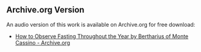 ## Archive.org Version

An audio version of this work is available on Archive.org for free download:

* [How to Observe Fasting Throughout the Year by Bertharius of Monte Cassino - Archive.org](https://archive.org/details/how-to-observe-fasting-throughout-the-year)